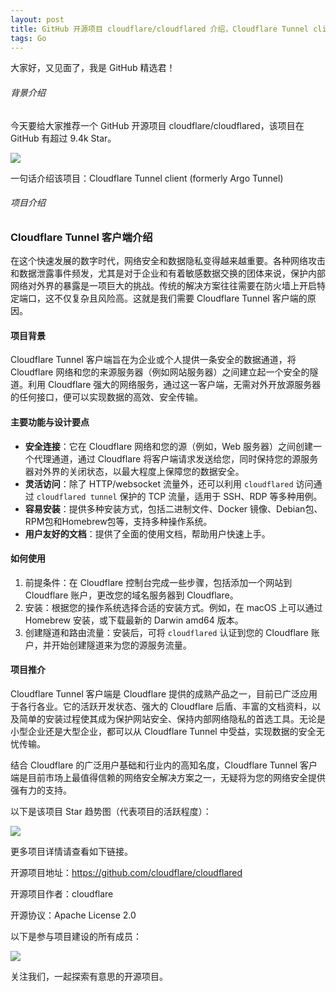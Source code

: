 ```yaml
---
layout: post
title: GitHub 开源项目 cloudflare/cloudflared 介绍，Cloudflare Tunnel client (formerly Argo Tunnel)
tags: Go
---
```


大家好，又见面了，我是 GitHub 精选君！

###### 背景介绍

今天要给大家推荐一个 GitHub 开源项目 cloudflare/cloudflared，该项目在 GitHub 有超过 9.4k Star。

![](https://stats.deeptrain.net/repo/cloudflare/cloudflared/?theme=light)

一句话介绍该项目：Cloudflare Tunnel client (formerly Argo Tunnel)





###### 项目介绍

### **Cloudflare Tunnel 客户端介绍**

在这个快速发展的数字时代，网络安全和数据隐私变得越来越重要。各种网络攻击和数据泄露事件频发，尤其是对于企业和有着敏感数据交换的团体来说，保护内部网络对外界的暴露是一项巨大的挑战。传统的解决方案往往需要在防火墙上开启特定端口，这不仅复杂且风险高。这就是我们需要 Cloudflare Tunnel 客户端的原因。

#### **项目背景**

Cloudflare Tunnel 客户端旨在为企业或个人提供一条安全的数据通道，将 Cloudflare 网络和您的来源服务器（例如网站服务器）之间建立起一个安全的隧道。利用 Cloudflare 强大的网络服务，通过这一客户端，无需对外开放源服务器的任何接口，便可以实现数据的高效、安全传输。

#### **主要功能与设计要点**

- **安全连接**：它在 Cloudflare 网络和您的源（例如，Web 服务器）之间创建一个代理通道，通过 Cloudflare 将客户端请求发送给您，同时保持您的源服务器对外界的关闭状态，以最大程度上保障您的数据安全。
- **灵活访问**：除了 HTTP/websocket 流量外，还可以利用 `cloudflared` 访问通过 `cloudflared tunnel` 保护的 TCP 流量，适用于 SSH、RDP 等多种用例。
- **容易安装**：提供多种安装方式，包括二进制文件、Docker 镜像、Debian包、RPM包和Homebrew包等，支持多种操作系统。
- **用户友好的文档**：提供了全面的使用文档，帮助用户快速上手。

#### **如何使用**

1. 前提条件：在 Cloudflare 控制台完成一些步骤，包括添加一个网站到 Cloudflare 账户，更改您的域名服务器到 Cloudflare。
2. 安装：根据您的操作系统选择合适的安装方式。例如，在 macOS 上可以通过 Homebrew 安装，或下载最新的 Darwin amd64 版本。
3. 创建隧道和路由流量：安装后，可将 `cloudflared` 认证到您的 Cloudflare 账户，并开始创建隧道来为您的源服务流量。

#### **项目推介**

Cloudflare Tunnel 客户端是 Cloudflare 提供的成熟产品之一，目前已广泛应用于各行各业。它的活跃开发状态、强大的 Cloudflare 后盾、丰富的文档资料，以及简单的安装过程使其成为保护网站安全、保持内部网络隐私的首选工具。无论是小型企业还是大型企业，都可以从 Cloudflare Tunnel 中受益，实现数据的安全无忧传输。

结合 Cloudflare 的广泛用户基础和行业内的高知名度，Cloudflare Tunnel 客户端是目前市场上最值得信赖的网络安全解决方案之一，无疑将为您的网络安全提供强有力的支持。

以下是该项目 Star 趋势图（代表项目的活跃程度）：

![](https://api.star-history.com/svg?repos=cloudflare/cloudflared&type=Timeline)

更多项目详情请查看如下链接。

开源项目地址：https://github.com/cloudflare/cloudflared 

开源项目作者：cloudflare

开源协议：Apache License 2.0

以下是参与项目建设的所有成员：

![](https://contrib.rocks/image?repo=cloudflare/cloudflared)

关注我们，一起探索有意思的开源项目。

